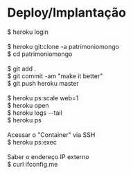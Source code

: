 # Deploy/Implantação
$ heroku login<br/>
<br/>
$ heroku git:clone -a patrimoniomongo<br/>
$ cd patrimoniomongo<br/>
<br/>
$ git add .<br/>
$ git commit -am "make it better"<br/>
$ git push heroku master<br/>
<br/>
$ heroku ps:scale web=1<br/>
$ heroku open<br/>
$ heroku logs --tail<br/>
$ heroku ps<br/>
<br/>
Acessar o "Container" via SSH<br/>
$ heroku ps:exec<br/>
<br/>
Saber o endereço IP externo<br/>
$ curl ifconfig.me